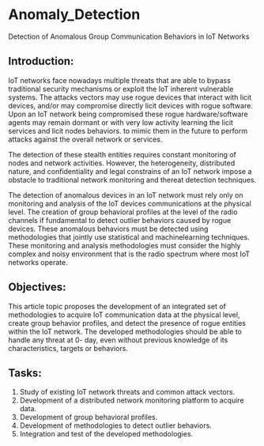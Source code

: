 # Anomaly_Detection
Detection of Anomalous Group Communication Behaviors in IoT Networks

## Introduction:

IoT networks face nowadays multiple threats that are able to bypass traditional security mechanisms or exploit the IoT inherent vulnerable systems. The attacks vectors may use rogue devices that interact with licit devices, and/or may compromise directly licit devices with rogue software. Upon an IoT network being compromised these rogue hardware/software agents may remain dormant or with very low activity learning the licit services and licit nodes behaviors. to mimic them in the future to perform attacks against the overall network or services. 

The detection of these stealth entities requires constant monitoring of nodes and network activities. However, the heterogeneity, distributed nature, and confidentiality and legal constrains of an IoT network impose a obstacle to traditional network monitoring and thereat detection techniques. 

The detection of anomalous devices in an IoT network must rely only on monitoring and analysis of the IoT devices communications at the physical level. The creation of group behavioral profiles at the level of the radio channels if fundamental to detect outlier behaviors caused by rogue devices. These anomalous behaviors must be detected using methodologies that jointly use statistical and machinelearning techniques. These monitoring and analysis methodologies must consider the highly complex and noisy environment that is the radio spectrum where most IoT networks operate.

## Objectives:
This article topic proposes the development of an integrated set of methodologies to acquire IoT
communication data at the physical level, create group behavior profiles, and detect the presence of rogue
entities within the IoT network. The developed methodologies should be able to handle any threat at 0-
day, even without previous knowledge of its characteristics, targets or behaviors.

## Tasks:
  1. Study of existing IoT network threats and common attack vectors.
  2. Development of a distributed network monitoring platform to acquire data.
  3. Development of group behavioral profiles.
  4. Development of methodologies to detect outlier behaviors.
  5. Integration and test of the developed methodologies.
